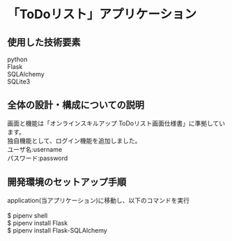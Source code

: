 # 「ToDoリスト」アプリケーション

## 使用した技術要素
python<br>
Flask<br>
SQLAlchemy<br>
SQLite3<br>

## 全体の設計・構成についての説明
画面と機能は「オンラインスキルアップ ToDoリスト画面仕様書」に準拠しています。<br>
独自機能として、ログイン機能を追加しました。<br>
  ユーザ名:username<br>
  パスワード:password<br>

## 開発環境のセットアップ手順
application(当アプリケーション)に移動し、以下のコマンドを実行<br>
<br>
$ pipenv shell<br>
$ pipenv install Flask<br>
$ pipenv install Flask-SQLAlchemy<br>

